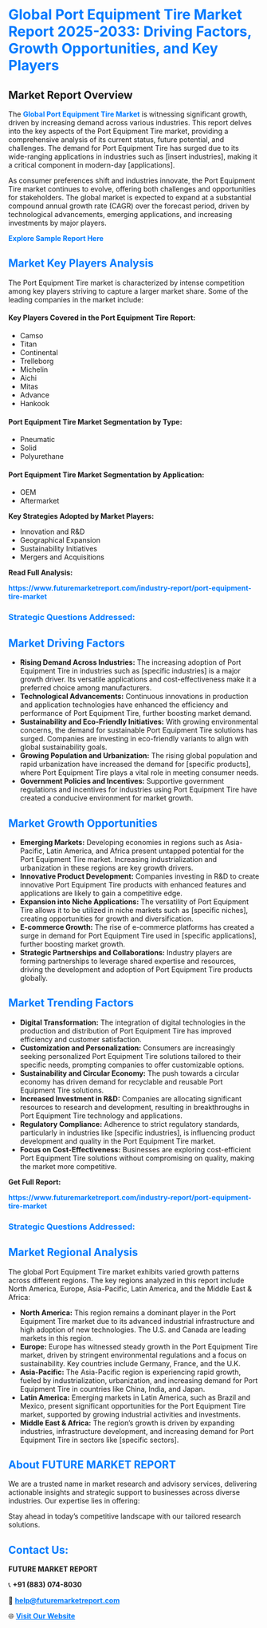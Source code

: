 <h1 style="color: #007BFF;">Global Port Equipment Tire Market Report 2025-2033: Driving Factors, Growth Opportunities, and Key Players</h1>

<section id="overview">
<h2>Market Report Overview</h2>
<p>The <a href="https://www.futuremarketreport.com/industry-report/port-equipment-tire-market" style="color: #007BFF; text-decoration: none;"><strong>Global Port Equipment Tire Market</strong></a> is witnessing significant growth, driven by increasing demand across various industries. This report delves into the key aspects of the Port Equipment Tire market, providing a comprehensive analysis of its current status, future potential, and challenges. The demand for Port Equipment Tire has surged due to its wide-ranging applications in industries such as [insert industries], making it a critical component in modern-day [applications].</p>
<p>As consumer preferences shift and industries innovate, the Port Equipment Tire market continues to evolve, offering both challenges and opportunities for stakeholders. The global market is expected to expand at a substantial compound annual growth rate (CAGR) over the forecast period, driven by technological advancements, emerging applications, and increasing investments by major players.</p>
</section>

<section id="overview">
<p><a href="https://www.futuremarketreport.com/request-sample/reportId=41104" style="color: #007BFF; text-decoration: none;"><strong>Explore Sample Report Here</strong></a></p>
</section>

<section id="key-players">
<h2 style="color: #007BFF;">Market Key Players Analysis</h2>
<p>The Port Equipment Tire market is characterized by intense competition among key players striving to capture a larger market share. Some of the leading companies in the market include:</p>
<h4>Key Players Covered in the Port Equipment Tire Report:</h4>
<ul><li>Camso</li><li>Titan</li><li>Continental</li><li>Trelleborg</li><li>Michelin</li><li>Aichi</li><li>Mitas</li><li>Advance</li><li>Hankook</li></ul>
<h4>Port Equipment Tire Market Segmentation by Type:</h4>
<ul><li>Pneumatic</li><li>Solid</li><li>Polyurethane</li></ul>

<h4>Port Equipment Tire Market Segmentation by Application:</h4>
<ul><li>OEM</li><li>Aftermarket</li></ul>
<p><strong>Key Strategies Adopted by Market Players:</strong></p>
<ul>
<li>Innovation and R&D</li>
<li>Geographical Expansion</li>
<li>Sustainability Initiatives</li>
<li>Mergers and Acquisitions</li>
</ul>
</section>

<section>
<p><strong>Read Full Analysis: </strong></p><a href="https://www.futuremarketreport.com/industry-report/port-equipment-tire-market" style="color: #007BFF; text-decoration: none;"><strong>https://www.futuremarketreport.com/industry-report/port-equipment-tire-market</strong></a>
<h3 style="color: #007BFF;">Strategic Questions Addressed:</h3>
</section>

<section id="driving-factors">
<h2 style="color: #007BFF;">Market Driving Factors</h2>
<ul>
<li><strong>Rising Demand Across Industries:</strong> The increasing adoption of Port Equipment Tire in industries such as [specific industries] is a major growth driver. Its versatile applications and cost-effectiveness make it a preferred choice among manufacturers.</li>
<li><strong>Technological Advancements:</strong> Continuous innovations in production and application technologies have enhanced the efficiency and performance of Port Equipment Tire, further boosting market demand.</li>
<li><strong>Sustainability and Eco-Friendly Initiatives:</strong> With growing environmental concerns, the demand for sustainable Port Equipment Tire solutions has surged. Companies are investing in eco-friendly variants to align with global sustainability goals.</li>
<li><strong>Growing Population and Urbanization:</strong> The rising global population and rapid urbanization have increased the demand for [specific products], where Port Equipment Tire plays a vital role in meeting consumer needs.</li>
<li><strong>Government Policies and Incentives:</strong> Supportive government regulations and incentives for industries using Port Equipment Tire have created a conducive environment for market growth.</li>
</ul>
</section>

<section id="growth-opportunities">
<h2 style="color: #007BFF;">Market Growth Opportunities</h2>
<ul>
<li><strong>Emerging Markets:</strong> Developing economies in regions such as Asia-Pacific, Latin America, and Africa present untapped potential for the Port Equipment Tire market. Increasing industrialization and urbanization in these regions are key growth drivers.</li>
<li><strong>Innovative Product Development:</strong> Companies investing in R&D to create innovative Port Equipment Tire products with enhanced features and applications are likely to gain a competitive edge.</li>
<li><strong>Expansion into Niche Applications:</strong> The versatility of Port Equipment Tire allows it to be utilized in niche markets such as [specific niches], creating opportunities for growth and diversification.</li>
<li><strong>E-commerce Growth:</strong> The rise of e-commerce platforms has created a surge in demand for Port Equipment Tire used in [specific applications], further boosting market growth.</li>
<li><strong>Strategic Partnerships and Collaborations:</strong> Industry players are forming partnerships to leverage shared expertise and resources, driving the development and adoption of Port Equipment Tire products globally.</li>
</ul>
</section>

<section id="trending-factors">
<h2 style="color: #007BFF;">Market Trending Factors</h2>
<ul>
<li><strong>Digital Transformation:</strong> The integration of digital technologies in the production and distribution of Port Equipment Tire has improved efficiency and customer satisfaction.</li>
<li><strong>Customization and Personalization:</strong> Consumers are increasingly seeking personalized Port Equipment Tire solutions tailored to their specific needs, prompting companies to offer customizable options.</li>
<li><strong>Sustainability and Circular Economy:</strong> The push towards a circular economy has driven demand for recyclable and reusable Port Equipment Tire solutions.</li>
<li><strong>Increased Investment in R&D:</strong> Companies are allocating significant resources to research and development, resulting in breakthroughs in Port Equipment Tire technology and applications.</li>
<li><strong>Regulatory Compliance:</strong> Adherence to strict regulatory standards, particularly in industries like [specific industries], is influencing product development and quality in the Port Equipment Tire market.</li>
<li><strong>Focus on Cost-Effectiveness:</strong> Businesses are exploring cost-efficient Port Equipment Tire solutions without compromising on quality, making the market more competitive.</li>
</ul>
</section>

<section>
<p><strong>Get Full Report: </strong></p><a href="https://www.futuremarketreport.com/industry-report/port-equipment-tire-market" style="color: #007BFF; text-decoration: none;"><strong>https://www.futuremarketreport.com/industry-report/port-equipment-tire-market</strong></a>
<h3 style="color: #007BFF;">Strategic Questions Addressed:</h3>
</section>


<section id="regional-analysis">
<h2 style="color: #007BFF;">Market Regional Analysis</h2>
<p>The global Port Equipment Tire market exhibits varied growth patterns across different regions. The key regions analyzed in this report include North America, Europe, Asia-Pacific, Latin America, and the Middle East & Africa:</p>
<ul>
<li><strong>North America:</strong> This region remains a dominant player in the Port Equipment Tire market due to its advanced industrial infrastructure and high adoption of new technologies. The U.S. and Canada are leading markets in this region.</li>
<li><strong>Europe:</strong> Europe has witnessed steady growth in the Port Equipment Tire market, driven by stringent environmental regulations and a focus on sustainability. Key countries include Germany, France, and the U.K.</li>
<li><strong>Asia-Pacific:</strong> The Asia-Pacific region is experiencing rapid growth, fueled by industrialization, urbanization, and increasing demand for Port Equipment Tire in countries like China, India, and Japan.</li>
<li><strong>Latin America:</strong> Emerging markets in Latin America, such as Brazil and Mexico, present significant opportunities for the Port Equipment Tire market, supported by growing industrial activities and investments.</li>
<li><strong>Middle East & Africa:</strong> The region’s growth is driven by expanding industries, infrastructure development, and increasing demand for Port Equipment Tire in sectors like [specific sectors].</li>
</ul>
</section>

<footer>
<h2 style="color: #007BFF;">About FUTURE MARKET REPORT</h2>
<p>We are a trusted name in market research and advisory services, delivering actionable insights and strategic support to businesses across diverse industries. Our expertise lies in offering:</p>

<p>Stay ahead in today’s competitive landscape with our tailored research solutions.</p>

<h2 style="color: #007BFF;">Contact Us:</h2>
<p><strong>FUTURE MARKET REPORT</strong></p>
<p>📞 <strong>+91 (883) 074-8030</strong></p>
<p>📧 <strong><a href="mailto:help@futuremarketreport.com" style="color: #007BFF;">help@futuremarketreport.com</a></strong></p>
<p>🌐 <strong><a href="https://www.futuremarketreport.com/" style="color: #007BFF;">Visit Our Website</a></strong></p>
</footer>